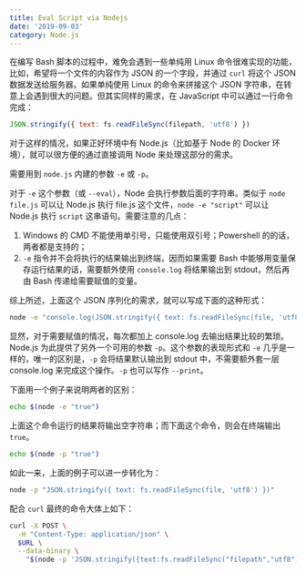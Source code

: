 ```yaml
---
title: Eval Script via Nodejs
date: '2019-09-03'
category: Node.js
---
```


在编写 Bash 脚本的过程中，难免会遇到一些单纯用 Linux 命令很难实现的功能，比如，希望将一个文件的内容作为 JSON 的一个字段，并通过 `curl` 将这个 JSON 数据发送给服务器。如果单纯使用 Linux 的命令来拼接这个 JSON 字符串，在转意上会遇到很大的问题。但其实同样的需求，在 JavaScript 中可以通过一行命令完成：

```javascript
JSON.stringify({ text: fs.readFileSync(filepath, 'utf8') })
```

对于这样的情况，如果正好环境中有 Node.js（比如基于 Node 的 Docker 环境），就可以很方便的通过直接调用 Node 来处理这部分的需求。

需要用到 `node.js` 内建的参数 `-e` 或 `-p`。

对于 `-e` 这个参数（或 `--eval`），Node 会执行参数后面的字符串。类似于 `node file.js` 可以让 Node.js 执行 file.js 这个文件，`node -e "script"` 可以让 Node.js 执行 `script` 这串语句。需要注意的几点：

1. Windows 的 CMD 不能使用单引号，只能使用双引号；Powershell 的的话，两者都是支持的；
2. `-e` 指令并不会将执行的结果输出到终端，因而如果需要 Bash 中能够用变量保存运行结果的话，需要额外使用 `console.log` 将结果输出到 stdout，然后再由 Bash 传递给需要赋值的变量。

综上所述，上面这个 JSON 序列化的需求，就可以写成下面的这种形式：

```bash
node -e "console.log(JSON.stringify({ text: fs.readFileSync(file, 'utf8') }))"
```

显然，对于需要赋值的情况，每次都加上 console.log 去输出结果比较的繁琐。Node.js 为此提供了另外一个可用的参数 `-p`。这个参数的表现形式和 `-e` 几乎是一样的，唯一的区别是，`-p` 会将结果默认输出到 stdout 中，不需要额外套一层 console.log 来完成这个操作。`-p` 也可以写作 `--print`。

下面用一个例子来说明两者的区别：

```bash
echo $(node -e "true")
```

上面这个命令运行的结果将输出空字符串；而下面这个命令，则会在终端输出 `true`。

```bash
echo $(node -p "true")
```

如此一来，上面的例子可以进一步转化为：

```bash
node -p "JSON.stringify({ text: fs.readFileSync(file, 'utf8') })"
```

配合 `curl` 最终的命令大体上如下：

```bash
curl -X POST \
  -H "Content-Type: application/json" \
  $URL \
  --data-binary \
    "$(node -p 'JSON.stringify({text:fs.readFileSync("filepath","utf8")})')"
```
